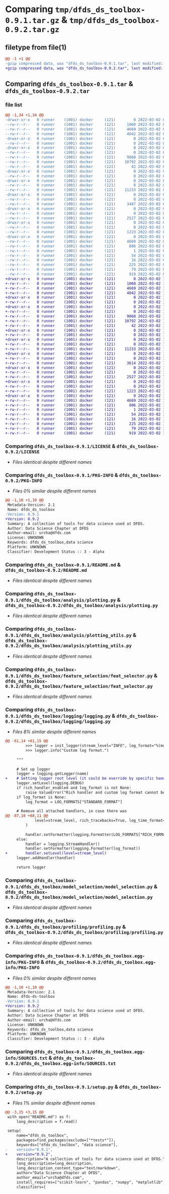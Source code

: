 # Comparing `tmp/dfds_ds_toolbox-0.9.1.tar.gz` & `tmp/dfds_ds_toolbox-0.9.2.tar.gz`

## filetype from file(1)

```diff
@@ -1 +1 @@
-gzip compressed data, was "dfds_ds_toolbox-0.9.1.tar", last modified: Wed Mar  2 09:36:49 2022, max compression
+gzip compressed data, was "dfds_ds_toolbox-0.9.2.tar", last modified: Wed Mar  2 12:42:35 2022, max compression
```

## Comparing `dfds_ds_toolbox-0.9.1.tar` & `dfds_ds_toolbox-0.9.2.tar`

### file list

```diff
@@ -1,34 +1,34 @@
-drwxr-xr-x   0 runner    (1001) docker     (121)        0 2022-03-02 09:36:49.559444 dfds_ds_toolbox-0.9.1/
--rw-r--r--   0 runner    (1001) docker     (121)     1060 2022-03-02 09:36:27.000000 dfds_ds_toolbox-0.9.1/LICENSE
--rw-r--r--   0 runner    (1001) docker     (121)     4669 2022-03-02 09:36:49.559444 dfds_ds_toolbox-0.9.1/PKG-INFO
--rw-r--r--   0 runner    (1001) docker     (121)     4042 2022-03-02 09:36:27.000000 dfds_ds_toolbox-0.9.1/README.md
-drwxr-xr-x   0 runner    (1001) docker     (121)        0 2022-03-02 09:36:49.555443 dfds_ds_toolbox-0.9.1/dfds_ds_toolbox/
--rw-r--r--   0 runner    (1001) docker     (121)        0 2022-03-02 09:36:27.000000 dfds_ds_toolbox-0.9.1/dfds_ds_toolbox/__init__.py
-drwxr-xr-x   0 runner    (1001) docker     (121)        0 2022-03-02 09:36:49.555443 dfds_ds_toolbox-0.9.1/dfds_ds_toolbox/analysis/
--rw-r--r--   0 runner    (1001) docker     (121)        0 2022-03-02 09:36:27.000000 dfds_ds_toolbox-0.9.1/dfds_ds_toolbox/analysis/__init__.py
--rw-r--r--   0 runner    (1001) docker     (121)     9868 2022-03-02 09:36:27.000000 dfds_ds_toolbox-0.9.1/dfds_ds_toolbox/analysis/plotting.py
--rw-r--r--   0 runner    (1001) docker     (121)    10792 2022-03-02 09:36:27.000000 dfds_ds_toolbox-0.9.1/dfds_ds_toolbox/analysis/plotting_utils.py
--rw-r--r--   0 runner    (1001) docker     (121)       42 2022-03-02 09:36:27.000000 dfds_ds_toolbox-0.9.1/dfds_ds_toolbox/exeptions.py
-drwxr-xr-x   0 runner    (1001) docker     (121)        0 2022-03-02 09:36:49.555443 dfds_ds_toolbox-0.9.1/dfds_ds_toolbox/feature_extraction/
--rw-r--r--   0 runner    (1001) docker     (121)        0 2022-03-02 09:36:27.000000 dfds_ds_toolbox-0.9.1/dfds_ds_toolbox/feature_extraction/__init__.py
-drwxr-xr-x   0 runner    (1001) docker     (121)        0 2022-03-02 09:36:49.555443 dfds_ds_toolbox-0.9.1/dfds_ds_toolbox/feature_selection/
--rw-r--r--   0 runner    (1001) docker     (121)        0 2022-03-02 09:36:27.000000 dfds_ds_toolbox-0.9.1/dfds_ds_toolbox/feature_selection/__init__.py
--rw-r--r--   0 runner    (1001) docker     (121)    11233 2022-03-02 09:36:27.000000 dfds_ds_toolbox-0.9.1/dfds_ds_toolbox/feature_selection/feat_selector.py
-drwxr-xr-x   0 runner    (1001) docker     (121)        0 2022-03-02 09:36:49.555443 dfds_ds_toolbox-0.9.1/dfds_ds_toolbox/logging/
--rw-r--r--   0 runner    (1001) docker     (121)        0 2022-03-02 09:36:27.000000 dfds_ds_toolbox-0.9.1/dfds_ds_toolbox/logging/__init__.py
--rw-r--r--   0 runner    (1001) docker     (121)     3487 2022-03-02 09:36:27.000000 dfds_ds_toolbox-0.9.1/dfds_ds_toolbox/logging/logging.py
-drwxr-xr-x   0 runner    (1001) docker     (121)        0 2022-03-02 09:36:49.555443 dfds_ds_toolbox-0.9.1/dfds_ds_toolbox/model_selection/
--rw-r--r--   0 runner    (1001) docker     (121)        0 2022-03-02 09:36:27.000000 dfds_ds_toolbox-0.9.1/dfds_ds_toolbox/model_selection/__init__.py
--rw-r--r--   0 runner    (1001) docker     (121)     2527 2022-03-02 09:36:27.000000 dfds_ds_toolbox-0.9.1/dfds_ds_toolbox/model_selection/model_selection.py
-drwxr-xr-x   0 runner    (1001) docker     (121)        0 2022-03-02 09:36:49.559444 dfds_ds_toolbox-0.9.1/dfds_ds_toolbox/profiling/
--rw-r--r--   0 runner    (1001) docker     (121)        0 2022-03-02 09:36:27.000000 dfds_ds_toolbox-0.9.1/dfds_ds_toolbox/profiling/__init__.py
--rw-r--r--   0 runner    (1001) docker     (121)     1223 2022-03-02 09:36:27.000000 dfds_ds_toolbox-0.9.1/dfds_ds_toolbox/profiling/profiling.py
-drwxr-xr-x   0 runner    (1001) docker     (121)        0 2022-03-02 09:36:49.555443 dfds_ds_toolbox-0.9.1/dfds_ds_toolbox.egg-info/
--rw-r--r--   0 runner    (1001) docker     (121)     4669 2022-03-02 09:36:49.000000 dfds_ds_toolbox-0.9.1/dfds_ds_toolbox.egg-info/PKG-INFO
--rw-r--r--   0 runner    (1001) docker     (121)      806 2022-03-02 09:36:49.000000 dfds_ds_toolbox-0.9.1/dfds_ds_toolbox.egg-info/SOURCES.txt
--rw-r--r--   0 runner    (1001) docker     (121)        1 2022-03-02 09:36:49.000000 dfds_ds_toolbox-0.9.1/dfds_ds_toolbox.egg-info/dependency_links.txt
--rw-r--r--   0 runner    (1001) docker     (121)       54 2022-03-02 09:36:49.000000 dfds_ds_toolbox-0.9.1/dfds_ds_toolbox.egg-info/requires.txt
--rw-r--r--   0 runner    (1001) docker     (121)       16 2022-03-02 09:36:49.000000 dfds_ds_toolbox-0.9.1/dfds_ds_toolbox.egg-info/top_level.txt
--rw-r--r--   0 runner    (1001) docker     (121)      225 2022-03-02 09:36:27.000000 dfds_ds_toolbox-0.9.1/pyproject.toml
--rw-r--r--   0 runner    (1001) docker     (121)       79 2022-03-02 09:36:49.559444 dfds_ds_toolbox-0.9.1/setup.cfg
--rw-r--r--   0 runner    (1001) docker     (121)      919 2022-03-02 09:36:27.000000 dfds_ds_toolbox-0.9.1/setup.py
+drwxr-xr-x   0 runner    (1001) docker     (121)        0 2022-03-02 12:42:35.767310 dfds_ds_toolbox-0.9.2/
+-rw-r--r--   0 runner    (1001) docker     (121)     1060 2022-03-02 12:42:22.000000 dfds_ds_toolbox-0.9.2/LICENSE
+-rw-r--r--   0 runner    (1001) docker     (121)     4669 2022-03-02 12:42:35.767310 dfds_ds_toolbox-0.9.2/PKG-INFO
+-rw-r--r--   0 runner    (1001) docker     (121)     4042 2022-03-02 12:42:22.000000 dfds_ds_toolbox-0.9.2/README.md
+drwxr-xr-x   0 runner    (1001) docker     (121)        0 2022-03-02 12:42:35.763311 dfds_ds_toolbox-0.9.2/dfds_ds_toolbox/
+-rw-r--r--   0 runner    (1001) docker     (121)        0 2022-03-02 12:42:22.000000 dfds_ds_toolbox-0.9.2/dfds_ds_toolbox/__init__.py
+drwxr-xr-x   0 runner    (1001) docker     (121)        0 2022-03-02 12:42:35.767310 dfds_ds_toolbox-0.9.2/dfds_ds_toolbox/analysis/
+-rw-r--r--   0 runner    (1001) docker     (121)        0 2022-03-02 12:42:22.000000 dfds_ds_toolbox-0.9.2/dfds_ds_toolbox/analysis/__init__.py
+-rw-r--r--   0 runner    (1001) docker     (121)     9868 2022-03-02 12:42:22.000000 dfds_ds_toolbox-0.9.2/dfds_ds_toolbox/analysis/plotting.py
+-rw-r--r--   0 runner    (1001) docker     (121)    10792 2022-03-02 12:42:22.000000 dfds_ds_toolbox-0.9.2/dfds_ds_toolbox/analysis/plotting_utils.py
+-rw-r--r--   0 runner    (1001) docker     (121)       42 2022-03-02 12:42:22.000000 dfds_ds_toolbox-0.9.2/dfds_ds_toolbox/exeptions.py
+drwxr-xr-x   0 runner    (1001) docker     (121)        0 2022-03-02 12:42:35.767310 dfds_ds_toolbox-0.9.2/dfds_ds_toolbox/feature_extraction/
+-rw-r--r--   0 runner    (1001) docker     (121)        0 2022-03-02 12:42:22.000000 dfds_ds_toolbox-0.9.2/dfds_ds_toolbox/feature_extraction/__init__.py
+drwxr-xr-x   0 runner    (1001) docker     (121)        0 2022-03-02 12:42:35.767310 dfds_ds_toolbox-0.9.2/dfds_ds_toolbox/feature_selection/
+-rw-r--r--   0 runner    (1001) docker     (121)        0 2022-03-02 12:42:22.000000 dfds_ds_toolbox-0.9.2/dfds_ds_toolbox/feature_selection/__init__.py
+-rw-r--r--   0 runner    (1001) docker     (121)    11233 2022-03-02 12:42:22.000000 dfds_ds_toolbox-0.9.2/dfds_ds_toolbox/feature_selection/feat_selector.py
+drwxr-xr-x   0 runner    (1001) docker     (121)        0 2022-03-02 12:42:35.767310 dfds_ds_toolbox-0.9.2/dfds_ds_toolbox/logging/
+-rw-r--r--   0 runner    (1001) docker     (121)        0 2022-03-02 12:42:22.000000 dfds_ds_toolbox-0.9.2/dfds_ds_toolbox/logging/__init__.py
+-rw-r--r--   0 runner    (1001) docker     (121)     3614 2022-03-02 12:42:22.000000 dfds_ds_toolbox-0.9.2/dfds_ds_toolbox/logging/logging.py
+drwxr-xr-x   0 runner    (1001) docker     (121)        0 2022-03-02 12:42:35.767310 dfds_ds_toolbox-0.9.2/dfds_ds_toolbox/model_selection/
+-rw-r--r--   0 runner    (1001) docker     (121)        0 2022-03-02 12:42:22.000000 dfds_ds_toolbox-0.9.2/dfds_ds_toolbox/model_selection/__init__.py
+-rw-r--r--   0 runner    (1001) docker     (121)     2527 2022-03-02 12:42:22.000000 dfds_ds_toolbox-0.9.2/dfds_ds_toolbox/model_selection/model_selection.py
+drwxr-xr-x   0 runner    (1001) docker     (121)        0 2022-03-02 12:42:35.767310 dfds_ds_toolbox-0.9.2/dfds_ds_toolbox/profiling/
+-rw-r--r--   0 runner    (1001) docker     (121)        0 2022-03-02 12:42:22.000000 dfds_ds_toolbox-0.9.2/dfds_ds_toolbox/profiling/__init__.py
+-rw-r--r--   0 runner    (1001) docker     (121)     1223 2022-03-02 12:42:22.000000 dfds_ds_toolbox-0.9.2/dfds_ds_toolbox/profiling/profiling.py
+drwxr-xr-x   0 runner    (1001) docker     (121)        0 2022-03-02 12:42:35.767310 dfds_ds_toolbox-0.9.2/dfds_ds_toolbox.egg-info/
+-rw-r--r--   0 runner    (1001) docker     (121)     4669 2022-03-02 12:42:35.000000 dfds_ds_toolbox-0.9.2/dfds_ds_toolbox.egg-info/PKG-INFO
+-rw-r--r--   0 runner    (1001) docker     (121)      806 2022-03-02 12:42:35.000000 dfds_ds_toolbox-0.9.2/dfds_ds_toolbox.egg-info/SOURCES.txt
+-rw-r--r--   0 runner    (1001) docker     (121)        1 2022-03-02 12:42:35.000000 dfds_ds_toolbox-0.9.2/dfds_ds_toolbox.egg-info/dependency_links.txt
+-rw-r--r--   0 runner    (1001) docker     (121)       54 2022-03-02 12:42:35.000000 dfds_ds_toolbox-0.9.2/dfds_ds_toolbox.egg-info/requires.txt
+-rw-r--r--   0 runner    (1001) docker     (121)       16 2022-03-02 12:42:35.000000 dfds_ds_toolbox-0.9.2/dfds_ds_toolbox.egg-info/top_level.txt
+-rw-r--r--   0 runner    (1001) docker     (121)      225 2022-03-02 12:42:22.000000 dfds_ds_toolbox-0.9.2/pyproject.toml
+-rw-r--r--   0 runner    (1001) docker     (121)       79 2022-03-02 12:42:35.767310 dfds_ds_toolbox-0.9.2/setup.cfg
+-rw-r--r--   0 runner    (1001) docker     (121)      919 2022-03-02 12:42:22.000000 dfds_ds_toolbox-0.9.2/setup.py
```

### Comparing `dfds_ds_toolbox-0.9.1/LICENSE` & `dfds_ds_toolbox-0.9.2/LICENSE`

 * *Files identical despite different names*

### Comparing `dfds_ds_toolbox-0.9.1/PKG-INFO` & `dfds_ds_toolbox-0.9.2/PKG-INFO`

 * *Files 0% similar despite different names*

```diff
@@ -1,10 +1,10 @@
 Metadata-Version: 2.1
 Name: dfds_ds_toolbox
-Version: 0.9.1
+Version: 0.9.2
 Summary: A collection of tools for data science used at DFDS.
 Author: Data Science Chapter at DFDS
 Author-email: urcha@dfds.com
 License: UNKNOWN
 Keywords: dfds_ds_toolbox,data science
 Platform: UNKNOWN
 Classifier: Development Status :: 3 - Alpha
```

### Comparing `dfds_ds_toolbox-0.9.1/README.md` & `dfds_ds_toolbox-0.9.2/README.md`

 * *Files identical despite different names*

### Comparing `dfds_ds_toolbox-0.9.1/dfds_ds_toolbox/analysis/plotting.py` & `dfds_ds_toolbox-0.9.2/dfds_ds_toolbox/analysis/plotting.py`

 * *Files identical despite different names*

### Comparing `dfds_ds_toolbox-0.9.1/dfds_ds_toolbox/analysis/plotting_utils.py` & `dfds_ds_toolbox-0.9.2/dfds_ds_toolbox/analysis/plotting_utils.py`

 * *Files identical despite different names*

### Comparing `dfds_ds_toolbox-0.9.1/dfds_ds_toolbox/feature_selection/feat_selector.py` & `dfds_ds_toolbox-0.9.2/dfds_ds_toolbox/feature_selection/feat_selector.py`

 * *Files identical despite different names*

### Comparing `dfds_ds_toolbox-0.9.1/dfds_ds_toolbox/logging/logging.py` & `dfds_ds_toolbox-0.9.2/dfds_ds_toolbox/logging/logging.py`

 * *Files 8% similar despite different names*

```diff
@@ -61,14 +61,15 @@
         >>> logger = init_logger(stream_level="INFO", log_format="%(module)s - %(message)s", rich_handler_enabled=False)
         >>> logger.info("Custom log format.")
 
     """
 
     # Set up logger
     logger = logging.getLogger(name)
+    # Setting logger root level (it could be override by specific handler levels)
     logger.setLevel(logging.DEBUG)
     if rich_handler_enabled and log_format is not None:
         raise ValueError("Rich handler and custom log format cannot be used together")
     if log_format is None:
         log_format = LOG_FORMATS["STANDARD_FORMAT"]
 
     # Remove all attached handlers, in case there was
@@ -87,10 +88,11 @@
             level=stream_level, rich_tracebacks=True, log_time_format="[%Y-%m-%d %H:%M:%S,%f]"
         )
 
         handler.setFormatter(logging.Formatter(LOG_FORMATS["RICH_FORMAT"]))
     else:
         handler = logging.StreamHandler()
         handler.setFormatter(logging.Formatter(log_format))
+        handler.setLevel(level=stream_level)
     logger.addHandler(handler)
 
     return logger
```

### Comparing `dfds_ds_toolbox-0.9.1/dfds_ds_toolbox/model_selection/model_selection.py` & `dfds_ds_toolbox-0.9.2/dfds_ds_toolbox/model_selection/model_selection.py`

 * *Files identical despite different names*

### Comparing `dfds_ds_toolbox-0.9.1/dfds_ds_toolbox/profiling/profiling.py` & `dfds_ds_toolbox-0.9.2/dfds_ds_toolbox/profiling/profiling.py`

 * *Files identical despite different names*

### Comparing `dfds_ds_toolbox-0.9.1/dfds_ds_toolbox.egg-info/PKG-INFO` & `dfds_ds_toolbox-0.9.2/dfds_ds_toolbox.egg-info/PKG-INFO`

 * *Files 0% similar despite different names*

```diff
@@ -1,10 +1,10 @@
 Metadata-Version: 2.1
 Name: dfds-ds-toolbox
-Version: 0.9.1
+Version: 0.9.2
 Summary: A collection of tools for data science used at DFDS.
 Author: Data Science Chapter at DFDS
 Author-email: urcha@dfds.com
 License: UNKNOWN
 Keywords: dfds_ds_toolbox,data science
 Platform: UNKNOWN
 Classifier: Development Status :: 3 - Alpha
```

### Comparing `dfds_ds_toolbox-0.9.1/dfds_ds_toolbox.egg-info/SOURCES.txt` & `dfds_ds_toolbox-0.9.2/dfds_ds_toolbox.egg-info/SOURCES.txt`

 * *Files identical despite different names*

### Comparing `dfds_ds_toolbox-0.9.1/setup.py` & `dfds_ds_toolbox-0.9.2/setup.py`

 * *Files 1% similar despite different names*

```diff
@@ -3,15 +3,15 @@
 with open("README.md") as f:
     long_description = f.read()
 
 setup(
     name="dfds_ds_toolbox",
     packages=find_packages(exclude=["*tests*"]),
     keywords=["dfds_ds_toolbox", "data science"],
-    version="0.9.1",
+    version="0.9.2",
     description="A collection of tools for data science used at DFDS.",
     long_description=long_description,
     long_description_content_type="text/markdown",
     author="Data Science Chapter at DFDS",
     author_email="urcha@dfds.com",
     install_requires=["scikit-learn", "pandas", "numpy", "matplotlib", "statsmodels", "rich"],
     classifiers=[
```

